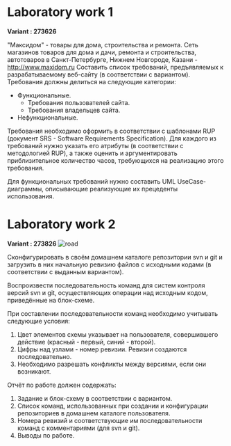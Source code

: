 # Laboratory work 1 #

**Variant : 273626**


"Максидом" - товары для дома, строительства и ремонта. Сеть магазинов товаров для дома и дачи, ремонта и строительства, автотоваров в Санкт-Петербурге, Нижнем Новгороде, Казани - http://www.maxidom.ru
Составить список требований, предъявляемых к разрабатываемому веб-сайту (в соответствии с вариантом). Требования должны делиться на следующие категории:

- Функциональные.
    - Требования пользователей сайта.
    - Требования владельцев сайта.
- Нефункциональные.

Требования необходимо оформить в соответствии с шаблонами RUP (документ SRS - Software Requirements Specification). Для каждого из требований нужно указать его атрибуты (в соответствии с методологией RUP), а также оценить и аргументировать приблизительное количество часов, требующихся на реализацию этого требования.

Для функциональных требований нужно составить UML UseCase-диаграммы, описывающие реализующие их прецеденты использования.

# Laboratory work 2 #
**Variant : 273826** ![road](LAB2/schema.png)

Сконфигурировать в своём домашнем каталоге репозитории svn и git и загрузить в них начальную ревизию файлов с исходными кодами (в соответствии с выданным вариантом).

Воспроизвести последовательность команд для систем контроля версий svn и git, осуществляющих операции над исходным кодом, приведённые на блок-схеме.

При составлении последовательности команд необходимо учитывать следующие условия:
1) Цвет элементов схемы указывает на пользователя, совершившего действие (красный - первый, синий - второй).
2) Цифры над узлами - номер ревизии. Ревизии создаются последовательно.
3) Необходимо разрешать конфликты между версиями, если они возникают.

Отчёт по работе должен содержать:
1) Задание и блок-схему в соответствии с вариантом.
2) Список команд, использованных при создании и конфигурации репозиториев в домашнем каталоге пользователя.
3) Номера ревизий и соответствующие им последовательности команд с комментариями (для svn и git).
4) Выводы по работе.


